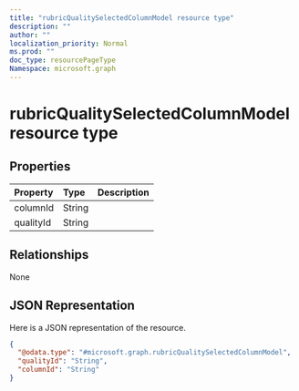 ```yaml
---
title: "rubricQualitySelectedColumnModel resource type"
description: ""
author: ""
localization_priority: Normal
ms.prod: ""
doc_type: resourcePageType
Namespace: microsoft.graph
---
```



# rubricQualitySelectedColumnModel resource type



## Properties
|Property|Type|Description|
|:---|:---|:---|
|columnId|String||
|qualityId|String||

## Relationships
None

## JSON Representation
Here is a JSON representation of the resource.
<!-- {
  "blockType": "resource",
  "@odata.type": "microsoft.graph.rubricQualitySelectedColumnModel"
}
-->
``` json
{
  "@odata.type": "#microsoft.graph.rubricQualitySelectedColumnModel",
  "qualityId": "String",
  "columnId": "String"
}
```

